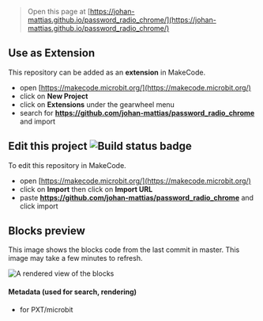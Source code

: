 
> Open this page at [https://johan-mattias.github.io/password_radio_chrome/](https://johan-mattias.github.io/password_radio_chrome/)

## Use as Extension

This repository can be added as an **extension** in MakeCode.

* open [https://makecode.microbit.org/](https://makecode.microbit.org/)
* click on **New Project**
* click on **Extensions** under the gearwheel menu
* search for **https://github.com/johan-mattias/password_radio_chrome** and import

## Edit this project ![Build status badge](https://github.com/johan-mattias/password_radio_chrome/workflows/MakeCode/badge.svg)

To edit this repository in MakeCode.

* open [https://makecode.microbit.org/](https://makecode.microbit.org/)
* click on **Import** then click on **Import URL**
* paste **https://github.com/johan-mattias/password_radio_chrome** and click import

## Blocks preview

This image shows the blocks code from the last commit in master.
This image may take a few minutes to refresh.

![A rendered view of the blocks](https://github.com/johan-mattias/password_radio_chrome/raw/master/.github/makecode/blocks.png)

#### Metadata (used for search, rendering)

* for PXT/microbit
<script src="https://makecode.com/gh-pages-embed.js"></script><script>makeCodeRender("{{ site.makecode.home_url }}", "{{ site.github.owner_name }}/{{ site.github.repository_name }}");</script>
